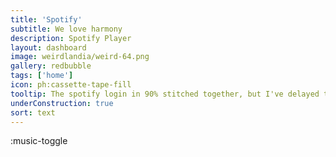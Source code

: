 ```yaml
---
title: 'Spotify'
subtitle: We love harmony
description: Spotify Player
layout: dashboard
image: weirdlandia/weird-64.png
gallery: redbubble
tags: ['home']
icon: ph:cassette-tape-fill
tooltip: The spotify login in 90% stitched together, but I've delayed troubleshooting I get this ready for primetime.
underConstruction: true
sort: text
---
```


:music-toggle

